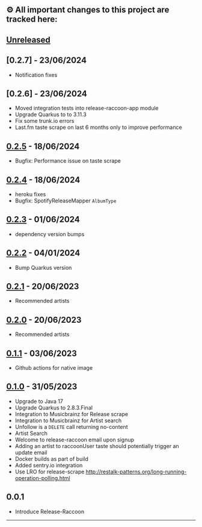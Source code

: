 ## ⚙️ All important changes to this project are tracked here:

## [Unreleased]

## [0.2.7] - 23/06/2024

- Notification fixes

## [0.2.6] - 23/06/2024

- Moved integration tests into release-raccoon-app module
- Upgrade Quarkus to to 3.11.3
- Fix some trunk.io errors
- Last.fm taste scrape on last 6 months only to improve performance

## [0.2.5] - 18/06/2024

- Bugfix: Performance issue on taste scrape

## [0.2.4] - 18/06/2024

- heroku fixes
- Bugfix: SpotifyReleaseMapper `AlbumType`

## [0.2.3] - 01/06/2024

- dependency version bumps

## [0.2.2] - 04/01/2024

- Bump Quarkus version

## [0.2.1] - 20/06/2023

- Recommended artists

## [0.2.0] - 20/06/2023

- Recommended artists

## [0.1.1] - 03/06/2023

- Github actions for native image

## [0.1.0] - 31/05/2023

- Upgrade to Java 17
- Upgrade Quarkus to 2.8.3.Final
- Integration to Musicbrainz for Release scrape
- Integration to Musicbrainz for Artist search
- Unfollow is a `DELETE` call returning no-content
- Artist Search
- Welcome to release-raccoon email upon signup
- Adding an artist to raccoonUser taste should potentially trigger an update email
- Docker builds as part of build
- Added sentry.io integration
- Use LRO for release-scrape <http://restalk-patterns.org/long-running-operation-polling.html>

## 0.0.1

- Introduce Release-Raccoon

---

[unreleased]: <https://github.com/jaivalis/release-raccoon/compare/0.2.5...jdevelop>
[0.2.5]: <https://github.com/jaivalis/release-raccoon/compare/0.2.5...0.2.4>
[0.2.4]: <https://github.com/jaivalis/release-raccoon/compare/0.2.4...0.2.3>
[0.2.3]: <https://github.com/jaivalis/release-raccoon/compare/0.2.3...0.2.2>
[0.2.2]: <https://github.com/jaivalis/release-raccoon/compare/0.2.2...0.2.1>
[0.2.1]: <https://github.com/jaivalis/release-raccoon/compare/0.2.0...0.2.1>
[0.2.0]: <https://github.com/jaivalis/release-raccoon/compare/0.1.0...0.2.0>
[0.1.1]: <https://github.com/jaivalis/release-raccoon/compare/0.1.0...0.1.1>
[0.1.0]: <https://github.com/jaivalis/release-raccoon/compare/0.0.1...0.1.0>
